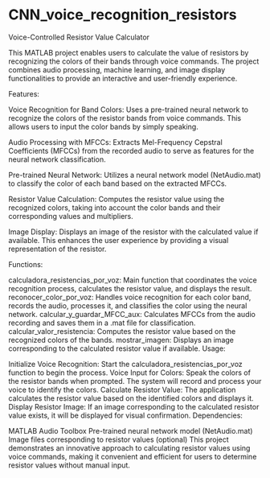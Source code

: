 # CNN_voice_recognition_resistors
Voice-Controlled Resistor Value Calculator

This MATLAB project enables users to calculate the value of resistors by recognizing the colors of their bands through voice commands. The project combines audio processing, machine learning, and image display functionalities to provide an interactive and user-friendly experience.

Features:

Voice Recognition for Band Colors: Uses a pre-trained neural network to recognize the colors of the resistor bands from voice commands. This allows users to input the color bands by simply speaking.

Audio Processing with MFCCs: Extracts Mel-Frequency Cepstral Coefficients (MFCCs) from the recorded audio to serve as features for the neural network classification.

Pre-trained Neural Network: Utilizes a neural network model (NetAudio.mat) to classify the color of each band based on the extracted MFCCs.

Resistor Value Calculation: Computes the resistor value using the recognized colors, taking into account the color bands and their corresponding values and multipliers.

Image Display: Displays an image of the resistor with the calculated value if available. This enhances the user experience by providing a visual representation of the resistor.

Functions:

calculadora_resistencias_por_voz: Main function that coordinates the voice recognition process, calculates the resistor value, and displays the result.
reconocer_color_por_voz: Handles voice recognition for each color band, records the audio, processes it, and classifies the color using the neural network.
calcular_y_guardar_MFCC_aux: Calculates MFCCs from the audio recording and saves them in a .mat file for classification.
calcular_valor_resistencia: Computes the resistor value based on the recognized colors of the bands.
mostrar_imagen: Displays an image corresponding to the calculated resistor value if available.
Usage:

Initialize Voice Recognition: Start the calculadora_resistencias_por_voz function to begin the process.
Voice Input for Colors: Speak the colors of the resistor bands when prompted. The system will record and process your voice to identify the colors.
Calculate Resistor Value: The application calculates the resistor value based on the identified colors and displays it.
Display Resistor Image: If an image corresponding to the calculated resistor value exists, it will be displayed for visual confirmation.
Dependencies:

MATLAB
Audio Toolbox
Pre-trained neural network model (NetAudio.mat)
Image files corresponding to resistor values (optional)
This project demonstrates an innovative approach to calculating resistor values using voice commands, making it convenient and efficient for users to determine resistor values without manual input.
